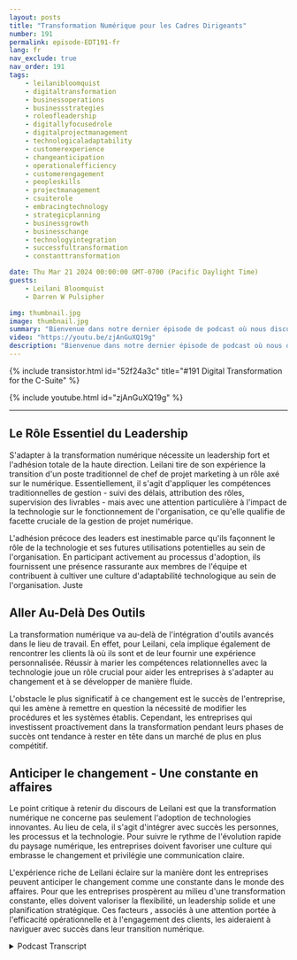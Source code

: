 ```yaml
---
layout: posts
title: "Transformation Numérique pour les Cadres Dirigeants"
number: 191
permalink: episode-EDT191-fr
lang: fr
nav_exclude: true
nav_order: 191
tags:
    - leilanibloomquist
    - digitaltransformation
    - businessoperations
    - businessstrategies
    - roleofleadership
    - digitallyfocusedrole
    - digitalprojectmanagement
    - technologicaladaptability
    - customerexperience
    - changeanticipation
    - operationalefficiency
    - customerengagement
    - peopleskills
    - projectmanagement
    - csuiterole
    - embracingtechnology
    - strategicplanning
    - businessgrowth
    - businesschange
    - technologyintegration
    - successfultransformation
    - constanttransformation

date: Thu Mar 21 2024 00:00:00 GMT-0700 (Pacific Daylight Time)
guests:
    - Leilani Bloomquist
    - Darren W Pulsipher

img: thumbnail.jpg
image: thumbnail.jpg
summary: "Bienvenue dans notre dernier épisode de podcast où nous discutons de l'importance d'embrasser la transformation numérique. Notre experte invitée, Leilani Bloomquist, partage ses perspectives sur la façon dont les organisations peuvent mieux gérer le processus. Rejoignez-nous alors que nous explorons les différentes facettes de la transformation numérique et fournissons un aperçu complet du voyage."
video: "https://youtu.be/zjAnGuXQ19g"
description: "Bienvenue dans notre dernier épisode de podcast où nous discutons de l'importance d'embrasser la transformation numérique. Notre experte invitée, Leilani Bloomquist, partage ses perspectives sur la façon dont les organisations peuvent mieux gérer le processus. Rejoignez-nous alors que nous explorons les différentes facettes de la transformation numérique et fournissons un aperçu complet du voyage."
---
```


<div>
{% include transistor.html id="52f24a3c" title="#191 Digital Transformation for the C-Suite" %}

{% include youtube.html id="zjAnGuXQ19g" %}
</div>

---

## Le Rôle Essentiel du Leadership

S'adapter à la transformation numérique nécessite un leadership fort et l'adhésion totale de la haute direction. Leilani tire de son expérience la transition d'un poste traditionnel de chef de projet marketing à un rôle axé sur le numérique. Essentiellement, il s'agit d'appliquer les compétences traditionnelles de gestion - suivi des délais, attribution des rôles, supervision des livrables - mais avec une attention particulière à l'impact de la technologie sur le fonctionnement de l'organisation, ce qu'elle qualifie de facette cruciale de la gestion de projet numérique.

L'adhésion précoce des leaders est inestimable parce qu'ils façonnent le rôle de la technologie et ses futures utilisations potentielles au sein de l'organisation. En participant activement au processus d'adoption, ils fournissent une présence rassurante aux membres de l'équipe et contribuent à cultiver une culture d'adaptabilité technologique au sein de l'organisation. Juste

## Aller Au-Delà Des Outils

La transformation numérique va au-delà de l'intégration d'outils avancés dans le lieu de travail. En effet, pour Leilani, cela implique également de rencontrer les clients là où ils sont et de leur fournir une expérience personnalisée. Réussir à marier les compétences relationnelles avec la technologie joue un rôle crucial pour aider les entreprises à s'adapter au changement et à se développer de manière fluide.

L'obstacle le plus significatif à ce changement est le succès de l'entreprise, qui les amène à remettre en question la nécessité de modifier les procédures et les systèmes établis. Cependant, les entreprises qui investissent proactivement dans la transformation pendant leurs phases de succès ont tendance à rester en tête dans un marché de plus en plus compétitif.

## Anticiper le changement - Une constante en affaires

Le point critique à retenir du discours de Leilani est que la transformation numérique ne concerne pas seulement l'adoption de technologies innovantes. Au lieu de cela, il s'agit d'intégrer avec succès les personnes, les processus et la technologie. Pour suivre le rythme de l'évolution rapide du paysage numérique, les entreprises doivent favoriser une culture qui embrasse le changement et privilégie une communication claire.

L'expérience riche de Leilani éclaire sur la manière dont les entreprises peuvent anticiper le changement comme une constante dans le monde des affaires. Pour que les entreprises prospèrent au milieu d'une transformation constante, elles doivent valoriser la flexibilité, un leadership solide et une planification stratégique. Ces facteurs , associés à une attention portée à l'efficacité opérationnelle et à l'engagement des clients, les aideraient à naviguer avec succès dans leur transition numérique.



<details>
<summary> Podcast Transcript </summary>

<p></p>

</details>
